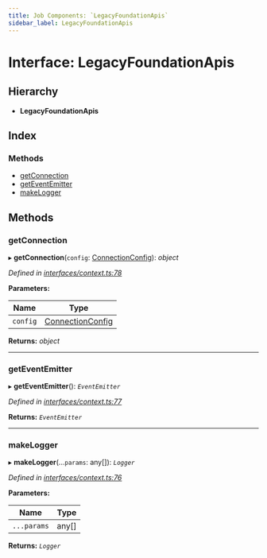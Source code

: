 ```yaml
---
title: Job Components: `LegacyFoundationApis`
sidebar_label: LegacyFoundationApis
---
```


# Interface: LegacyFoundationApis

## Hierarchy

* **LegacyFoundationApis**

## Index

### Methods

* [getConnection](legacyfoundationapis.md#getconnection)
* [getEventEmitter](legacyfoundationapis.md#geteventemitter)
* [makeLogger](legacyfoundationapis.md#makelogger)

## Methods

###  getConnection

▸ **getConnection**(`config`: [ConnectionConfig](connectionconfig.md)): *object*

*Defined in [interfaces/context.ts:78](https://github.com/terascope/teraslice/blob/fd211a8bb/packages/job-components/src/interfaces/context.ts#L78)*

**Parameters:**

Name | Type |
------ | ------ |
`config` | [ConnectionConfig](connectionconfig.md) |

**Returns:** *object*

___

###  getEventEmitter

▸ **getEventEmitter**(): *`EventEmitter`*

*Defined in [interfaces/context.ts:77](https://github.com/terascope/teraslice/blob/fd211a8bb/packages/job-components/src/interfaces/context.ts#L77)*

**Returns:** *`EventEmitter`*

___

###  makeLogger

▸ **makeLogger**(...`params`: any[]): *`Logger`*

*Defined in [interfaces/context.ts:76](https://github.com/terascope/teraslice/blob/fd211a8bb/packages/job-components/src/interfaces/context.ts#L76)*

**Parameters:**

Name | Type |
------ | ------ |
`...params` | any[] |

**Returns:** *`Logger`*
